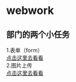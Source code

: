 # webwork
## 部门的两个小任务  
1.表单（form）  
[点击这里去看看](http://120.79.39.10/form)  
2.图片上传    
[点击这里去看看](http://120.79.39.10/photo)
